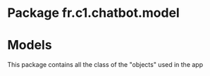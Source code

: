 # Package fr.c1.chatbot.model

# Models

This package contains all the class of the "objects" used in the app
